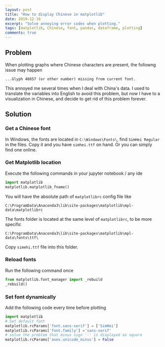 ```yaml
---
layout: post
title: "How to display Chinese in matplotlib"
date: 2019-12-16
excerpt: "Solve annoying error codes when plotting."
tags: [matplotlib, Chinese, font, pandas, dataframe, plotting]
comments: true
---
```


## Problem

When plotting graphs where Chinese characters are present, the followng issue may happen

`...Glyph 40857 (or other number) missing from current font.`

This annoyed me several times when I deal with China's data. I used to translate the variables into English to avoid this problem, but now I have to a visualization in Chinese, and decide to get rid of this problem forever.

## Solution

### Get a Chinese font

In Windows, the fonts are located in `C:\Windows\Fonts\`, find `SimHei Regular` in the files. Copy it and you have `simhei.ttf` on hand. Or you can simply find one online. 

### Get Matplotlib location

Execute the following commands in your jupyter notebook / any ide

```python
import matplotlib
matplotlib.matplotlib_fname()
```

You will have the absolute path of `matplotlibrc` config file like

```shell
C:\ProgramData\Anaconda3\lib\site-packages\matplotlib\mpl-data\matplotlibrc

```

The fonts folder is located at the same level of `matplotlibrc`, to be more specific

```shell
C:\ProgramData\Anaconda3\lib\site-packages\matplotlib\mpl-data\fonts\ttf\
```

Copy `simehi.ttf` file into this folder.

### Reload fonts

Run the following command once

```python
from matplotlib.font_manager import _rebuild
_rebuild()
```

### Set font dynamically

Add the following code every time before plotting

```python
import matplotlib
# Set default font
matplotlib.rcParams['font.sans-serif'] = ['SimHei'] 
matplotlib.rcParams['font.family'] ='sans-serif'
# solve the problem that minus sign '-' is displayed as square
matplotlib.rcParams['axes.unicode_minus'] = False 
```
